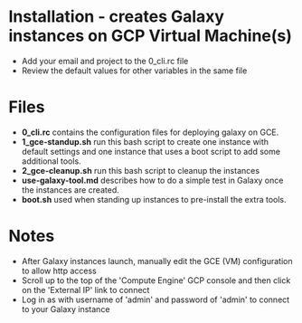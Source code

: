 # Installation - creates Galaxy instances on GCP Virtual Machine(s)

* Add your email and project to the 0_cli.rc file
* Review the default values for other variables in the same file

# Files
* **0_cli.rc** contains the configuration files for deploying galaxy on GCE.
* **1_gce-standup.sh** run this bash script to create one instance with default settings and one instance that uses a boot script to add some additional tools.
* **2_gce-cleanup.sh** run this bash script to cleanup the instances
* **use-galaxy-tool.md** describes how to do a simple test in Galaxy once the instances are created.
* **boot.sh** used when standing up instances to pre-install the extra tools. 

# Notes
* After Galaxy instances launch, manually edit the GCE (VM) configuration to allow http access
* Scroll up to the top of the 'Compute Engine' GCP console and then click on the 'External IP' link to connect
* Log in as with username of 'admin' and password of 'admin' to connect to your Galaxy instance
